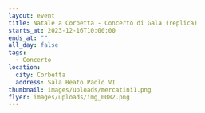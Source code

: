 ```yaml
---
layout: event
title: Natale a Corbetta - Concerto di Gala (replica)
starts_at: 2023-12-16T10:00:00
ends_at: ""
all_day: false
tags:
  - Concerto
location:
  city: Corbetta
  address: Sala Beato Paolo VI
thumbnail: images/uploads/mercatini1.png
flyer: images/uploads/img_0082.png
---
```

